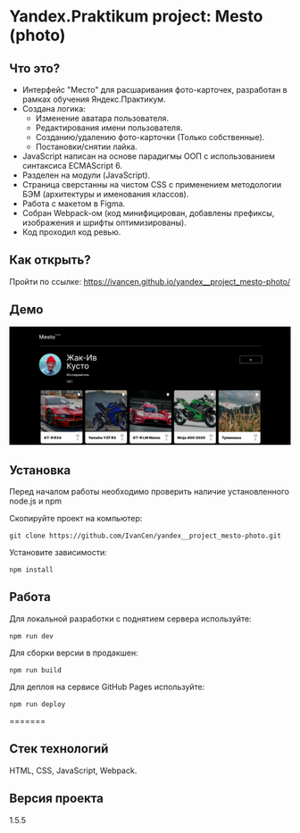 # Yandex.Praktikum project: Mesto (photo)
## Что это?
* Интерфейс "Место" для расшаривания фото-карточек, разработан в рамках обучения Яндекс.Практикум.  
* Создана логика:   
  * Изменение аватара пользователя.  
  * Редактирования имени пользователя.  
  * Созданию/удалению фото-карточки (Только собственные).  
  * Постановки/снятии лайка. 
* JavaScript написан на основе парадигмы ООП с использованием синтаксиса ECMAScript 6.
* Разделен на модули (JavaScript).
* Страница сверстанны на чистом CSS с применением методологии БЭМ (архитектуры и именования классов).  
* Работа с макетом в Figma.
* Собран Webpack-ом (код минифицирован, добавлены префиксы, изображения и шрифты оптимизированы).
* Код проходил код ревью.  

## Как открыть?
Пройти по ссылке: https://ivancen.github.io/yandex__project_mesto-photo/

## Демо 
![Main page](https://github.com/IvanCen/yandex__project_mesto-photo/blob/master/images/main_pic.png "Скрин главной страницы проекта")

## Установка

Перед началом работы необходимо проверить наличие установленного node.js и npm

Скопируйте проект на компьютер:

```
git clone https://github.com/IvanCen/yandex__project_mesto-photo.git
```

Установите зависимости:

```
npm install
```

## Работа

Для локальной разработки с поднятием сервера используйте:

```
npm run dev
```

Для сборки версии в продакшен:

```
npm run build
```

Для деплоя на сервисе GitHub Pages используйте:

```
npm run deploy
```

=======
## Стек технологий
HTML, CSS, JavaScript, Webpack.

## Версия проекта
1.5.5
